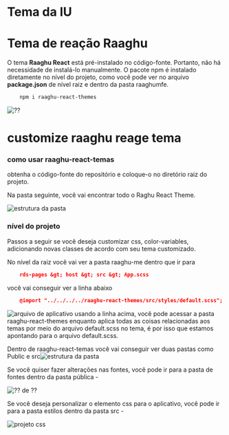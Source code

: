 
# Tema da IU

# Tema de reação Raaghu
O tema **Raaghu React** está pré-instalado no código-fonte. Portanto, não há necessidade de instalá-lo manualmente. O pacote npm é instalado diretamente no nível do projeto, como você pode ver no arquivo **package.json** de nível raiz e dentro da pasta raaghumfe.
```bash
    npm i raaghu-react-themes
```
![⁇](https://raw.githubusercontent.com/Wai-Technologies/raaghu-docs/development/raaghu/docs/en/images/raaghu-react-theme-package.png)
# customize raaghu reage tema
### como usar raaghu-react-temas
obtenha o código-fonte do repositório e coloque-o no diretório raiz do projeto.

Na pasta seguinte, você vai encontrar todo o Raghu React Theme.

![estrutura da pasta](https://raw.githubusercontent.com/Wai-Technologies/raaghu-docs/development/raaghu/docs/en/images/raaghu-theme-folder.png)
### nível do projeto
Passos a seguir se você deseja customizar css, color-variables, adicionando novas classes de acordo com seu tema customizado.

No nível da raiz você vai ver a pasta raaghu-me dentro que ir para
```json
    rds-pages &gt; host &gt; src &gt; App.scss
```
você vai conseguir ver a linha abaixo
```json
    @import "../../../../raaghu-react-themes/src/styles/default.scss";
```
![arquivo de aplicativo](https://raw.githubusercontent.com/Wai-Technologies/raaghu-docs/development/raaghu/docs/en/images/raaghu-react-theme-app.png)
usando a linha acima, você pode acessar a pasta raaghu-react-themes enquanto aplica todas as coisas relacionadas aos temas por meio do arquivo default.scss no tema, é por isso que estamos apontando para o arquivo default.scss.

Dentro de raaghu-react-temas você vai conseguir ver duas pastas como Public e src![estrutura da pasta](https://raw.githubusercontent.com/Wai-Technologies/raaghu-docs/development/raaghu/docs/en/images/raaghu-theme-folder.png)

Se você quiser fazer alterações nas fontes, você pode ir para a pasta de fontes dentro da pasta pública -

![⁇  de ⁇](https://raw.githubusercontent.com/Wai-Technologies/raaghu-docs/development/raaghu/docs/en/images/raaghu-react-public.png)

Se você deseja personalizar o elemento css para o aplicativo, você pode ir para a pasta estilos dentro da pasta src -

![projeto css](https://raw.githubusercontent.com/Wai-Technologies/raaghu-docs/development/raaghu/docs/en/images/raaghu-theme-style.png)

